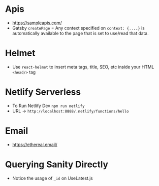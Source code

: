 # Apis

- https://sampleapis.com/
- Gatsby `createPage` = Any context specified on `context: {....}` is automatically available to the page that is set to use/read that data.

# Helmet

- Use `react-helmet` to insert meta tags, title, SEO, etc inside your HTML `<head/>` tag

# Netlify Serverless

- To Run Netlify Dev `npm run netlify`
- URL -> `http://localhost:8888/.netlify/functions/hello`

# Email

- https://ethereal.email/

# Querying Sanity Directly

- Notice the usage of `_id` on UseLatest.js

